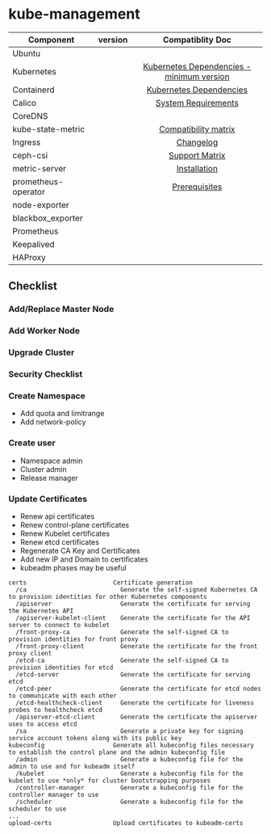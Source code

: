 # kube-management

| Component     | version   | Compatiblity Doc |
| ------------- |:------:| :--------------: |
| Ubuntu        |   |  |
| Kubernetes    |   | [Kubernetes Dependencies - minimum version](https://github.com/kubernetes/kubernetes/blob/master/build/dependencies.yaml) |
| Containerd    |   | [Kubernetes Dependencies](https://github.com/kubernetes/kubernetes/blob/master/CHANGELOG/CHANGELOG-1.19.md#changed-11) |
| Calico        |   | [System Requirements](https://docs.projectcalico.org/archive/v3.16/getting-started/kubernetes/requirements) |
| CoreDNS       |   |  | [CoreDNS version in Kubernetes](https://github.com/coredns/deployment/blob/master/kubernetes/CoreDNS-k8s_version.md)
| kube-state-metric |  | [Compatibility matrix](https://github.com/kubernetes/kube-state-metrics#compatibility-matrix) |
| Ingress       |        | [Changelog](https://github.com/kubernetes/ingress-nginx/blob/master/Changelog.md) |
| ceph-csi      |        | [Support Matrix](https://github.com/ceph/ceph-csi#support-matrix) |
| metric-server     |  | [Installation](https://github.com/kubernetes-sigs/metrics-server#installation) |
| prometheus-operator | | [Prerequisites](https://github.com/prometheus-operator/prometheus-operator#prerequisites) |
| node-exporter     |  |  |
| blackbox_exporter |  |  |
| Prometheus        |  |  |
| Keepalived    |   |  |
| HAProxy       |   |  |

## Checklist

### Add/Replace Master Node

### Add Worker Node

### Upgrade Cluster

### Security Checklist

### Create Namespace
* Add quota and limitrange
* Add network-policy

### Create user
* Namespace admin
* Cluster admin
* Release manager

### Update Certificates
* Renew api certificates
* Renew control-plane certificates
* Renew Kubelet certificates
* Renew etcd certificates
* Regenerate CA Key and Certificates
* Add new IP and Domain to certificates
* kubeadm phases may be useful
```
certs                        Certificate generation
  /ca                          Generate the self-signed Kubernetes CA to provision identities for other Kubernetes components
  /apiserver                   Generate the certificate for serving the Kubernetes API
  /apiserver-kubelet-client    Generate the certificate for the API server to connect to kubelet
  /front-proxy-ca              Generate the self-signed CA to provision identities for front proxy
  /front-proxy-client          Generate the certificate for the front proxy client
  /etcd-ca                     Generate the self-signed CA to provision identities for etcd
  /etcd-server                 Generate the certificate for serving etcd
  /etcd-peer                   Generate the certificate for etcd nodes to communicate with each other
  /etcd-healthcheck-client     Generate the certificate for liveness probes to healthcheck etcd
  /apiserver-etcd-client       Generate the certificate the apiserver uses to access etcd
  /sa                          Generate a private key for signing service account tokens along with its public key
kubeconfig                   Generate all kubeconfig files necessary to establish the control plane and the admin kubeconfig file
  /admin                       Generate a kubeconfig file for the admin to use and for kubeadm itself
  /kubelet                     Generate a kubeconfig file for the kubelet to use *only* for cluster bootstrapping purposes
  /controller-manager          Generate a kubeconfig file for the controller manager to use
  /scheduler                   Generate a kubeconfig file for the scheduler to use
...
upload-certs                 Upload certificates to kubeadm-certs
```


